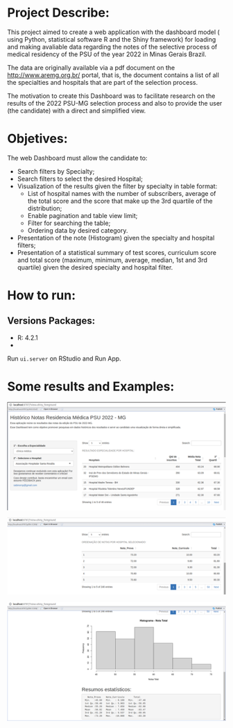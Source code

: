 # Project Describe: 
  This project aimed to create a web application with the dashboard model ( using Python, statistical software R and the Shiny framework) for loading and making avaliable data regarding the notes of the selective process of medical residency of the PSU of the year 2022 in Minas Gerais Brazil. 
  
  The data are originally available via a pdf document on the http://www.aremg.org.br/ portal, that is, the document contains a list of all the specialties and hospitals that are part of the selection process.
  
  The motivation to create this Dashboard was to facilitate research on the results of the 2022 PSU-MG selection process and also to provide the user (the candidate) with a direct and simplified view.

# Objetives: 
The web Dashboard must allow the candidate to:
  * Search filters by Specialty;  
  * Search filters to select the desired Hospital;  
  * Visualization of the results given the filter by specialty in table format:
    * List of hospital names with the number of subscribers, average of the total score and the score that make up the 3rd quartile of the distribution;  
    * Enable pagination and table view limit;  
    * Filter for searching the table;  
    * Ordering data by desired category.  
  * Presentation of the note (Histogram) given the specialty and hospital filters;  
  * Presentation of a statistical summary of test scores, curriculum score and total score (maximum, minimum, average, median, 1st and 3rd quartile) given the desired specialty and hospital filter.

# How to run: 
## Versions Packages: 
  * R: 4.2.1
  * 
 Run `ui.server` on RStudio and Run App.

# Some results and Examples: 

![Figure - 1](/img_examples/front1.png "Figure-1")

![](/img_examples/front2.png "Figure-2")

![](/img_examples/front3.png "Figure-3")
